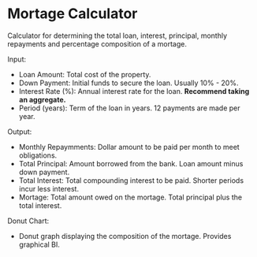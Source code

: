 # Mortage Calculator

Calculator for determining the total loan, interest, principal, monthly repayments and percentage composition of a mortage.

Input:
  - Loan Amount: Total cost of the property.
  - Down Payment: Initial funds to secure the loan. Usually 10% - 20%.
  - Interest Rate (%): Annual interest rate for the loan. <b>Recommend taking an aggregate.</b>
  - Period (years): Term of the loan in years. 12 payments are made per year.

Output:
  - Monthly Repaymments: Dollar amount to be paid per month to meet obligations.
  - Total Principal: Amount borrowed from the bank. Loan amount minus down payment.
  - Total Interest: Total compounding interest to be paid. Shorter periods incur less interest.
  - Mortage: Total amount owed on the mortage. Total principal plus the total interest.

Donut Chart:
  - Donut graph displaying the composition of the mortage. Provides graphical BI.
